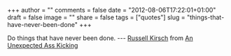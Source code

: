 +++
author = ""
comments = false
date = "2012-08-06T17:22:01+01:00"
draft = false
image = ""
share = false
tags = ["quotes"]
slug = "things-that-have-never-been-done"
+++

Do things that have never been done. --- [Russell
Kirsch](http://en.wikipedia.org/wiki/Russell_A._Kirsch)<!--more--> from [An
Unexpected Ass Kicking](http://joelrunyon.com/two3/an-unexpected-ass-kicking/)
